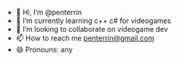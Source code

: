 - 👋 Hi, I’m @penterrin
- 🌱 I’m currently learning c++ c# for videogames
- 💞️ I’m looking to collaborate on videogame dev
- 📫 How to reach me penterrin@gmail.com
- 😄 Pronouns: any

<!---
penterrin/penterrin is a ✨ special ✨ repository because its `README.md` (this file) appears on your GitHub profile.
You can click the Preview link to take a look at your changes.
--->
